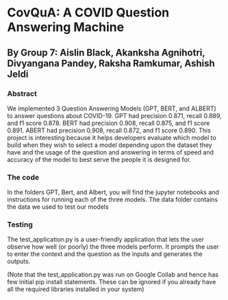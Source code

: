 # CovQuA: A COVID Question Answering Machine
## By Group 7: Aislin Black, Akanksha Agnihotri, Divyangana Pandey, Raksha Ramkumar, Ashish Jeldi

### Abstract 

We implemented 3 Question Answering Models (GPT, BERT, and ALBERT) to answer questions about COVID-19. GPT had precision 0.871, recall 0.889, and f1 score 0.878. BERT had precision 0.908, recall 0.875, and f1 score 0.891. ABERT had precision 0.908, recall 0.872, and f1 score 0.890. 
This project is interesting because it helps developers evaluate which model to build when they wish to select a model depending upon the dataset they have and the usage of the question and answering in terms of speed and accuracy of the model to best serve the people it is designed for. 

### The code

In the folders GPT, Bert, and Albert, you will find the jupyter notebooks and instructions for running each of the three models. The data folder contains the data we used to test our models


### Testing
The test_application.py is a user-friendly application that lets the user observe how well (or poorly) the three models perform. It prompts the user to enter the context and the question as the inputs and generates the outputs.

(Note that the test_application.py was run on Google Collab and hence has few initial pip install statements. These can be ignored if you already have all the required libraries installed in your system)
